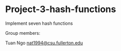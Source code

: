 # Project-3-hash-functions
Implement seven hash functions

Group members:

Tuan Ngo nat1994@csu.fullerton.edu
